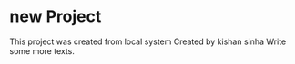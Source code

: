 # new Project 
This project was created from local system
Created by kishan sinha
Write some more texts.
